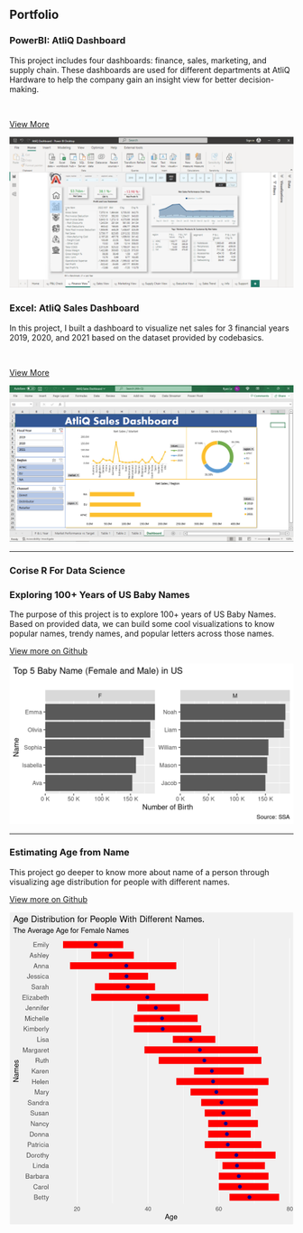 ## Portfolio

### PowerBI: AtliQ Dashboard

This project includes four dashboards: finance, sales, marketing, and supply chain. These dashboards are used for different departments at AtliQ Hardware to help the company gain an insight view for better decision-making.

<img src="https://img.shields.io/badge/Power%20BI-white?style=flat&logo=Power%20BI" alt=""> <img src="https://img.shields.io/badge/MySQL-white?style=flat&logo=MySQL" alt="">

[View More](https://ryanle.me/atliq-dashboard)

<img src="images/atliq-bi-dashboard.png?raw=true"/>

### Excel: AtliQ Sales Dashboard

In this project, I built a dashboard to visualize net sales for 3 financial years 2019, 2020, and 2021 based on the dataset provided by codebasics.

<img src="https://img.shields.io/badge/Excel-green?style=flat&logo=Microsoft%20Excel" alt="">

[View More](https://ryanle.me/atliq-sales-dashboard)

<img src="images/atliq-dashboard.png?raw=true"/>

---

### Corise R For Data Science 

### Exploring 100+ Years of US Baby Names

The purpose of this project is to explore 100+ years of US Baby Names. Based on provided data, we can build some cool visualizations to know popular names, trendy names, and popular letters across those names. 

<a href="https://github.com/ryanleonduty/corise-r-for-ds/blob/main/projects/project-01/project-01-explore-babynames.md" target="_blank">View more on Github</a>

<img src="images/question-1-visualize-1.png?raw=true"/>

---
### Estimating Age from Name

This project go deeper to know more about name of a person through visualizing age distribution for people with different names.

<a href="https://github.com/ryanleonduty/corise-r-for-ds/blob/main/projects/project-02/project-02-estimate-age-from-name.md" target="_blank">View more on Github</a>

<img src="images/plot-tbl-names-extended-age-1.png?raw=true"/>
